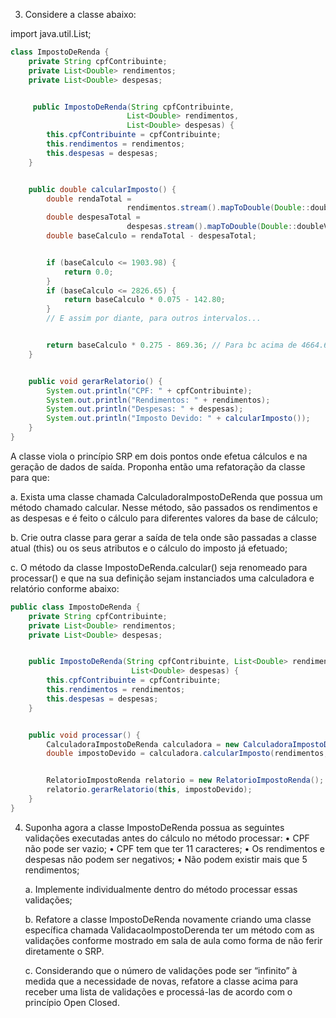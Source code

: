 3. Considere a classe abaixo:

import java.util.List;

```java
class ImpostoDeRenda {
    private String cpfContribuinte;
    private List<Double> rendimentos;
    private List<Double> despesas;


     public ImpostoDeRenda(String cpfContribuinte,
                          List<Double> rendimentos,
                          List<Double> despesas) {
        this.cpfContribuinte = cpfContribuinte;
        this.rendimentos = rendimentos;
        this.despesas = despesas;
    }


    public double calcularImposto() {
        double rendaTotal =
                          rendimentos.stream().mapToDouble(Double::doubleValue).sum();
        double despesaTotal =
                          despesas.stream().mapToDouble(Double::doubleValue).sum();
        double baseCalculo = rendaTotal - despesaTotal;


        if (baseCalculo <= 1903.98) {
            return 0.0;
        }
        if (baseCalculo <= 2826.65) {
            return baseCalculo * 0.075 - 142.80;
        }
        // E assim por diante, para outros intervalos...


        return baseCalculo * 0.275 - 869.36; // Para bc acima de 4664.68
    }


    public void gerarRelatorio() {
        System.out.println("CPF: " + cpfContribuinte);
        System.out.println("Rendimentos: " + rendimentos);
        System.out.println("Despesas: " + despesas);
        System.out.println("Imposto Devido: " + calcularImposto());
    }
}
```

A classe viola o princípio SRP em dois pontos onde efetua cálculos e na geração de dados de saída. Proponha então uma refatoração da classe para que:

a. Exista uma classe chamada CalculadoraImpostoDeRenda que possua um método chamado calcular. Nesse método, são passados os rendimentos e as despesas e é feito o cálculo para diferentes valores da base de cálculo;

b. Crie outra classe para gerar a saída de tela onde são passadas a classe atual (this) ou os seus atributos e o cálculo do imposto já efetuado;

c. O método da classe ImpostoDeRenda.calcular() seja renomeado para processar() e que na sua definição sejam instanciados uma calculadora e relatório conforme abaixo:

```java
public class ImpostoDeRenda {
    private String cpfContribuinte;
    private List<Double> rendimentos;
    private List<Double> despesas;


    public ImpostoDeRenda(String cpfContribuinte, List<Double> rendimentos,
                           List<Double> despesas) {
        this.cpfContribuinte = cpfContribuinte;
        this.rendimentos = rendimentos;
        this.despesas = despesas;
    }


    public void processar() {
        CalculadoraImpostoDeRenda calculadora = new CalculadoraImpostoDeRenda();
        double impostoDevido = calculadora.calcularImposto(rendimentos, despesas);


        RelatorioImpostoRenda relatorio = new RelatorioImpostoRenda();
        relatorio.gerarRelatorio(this, impostoDevido);
    }
}
```

4. Suponha agora a classe ImpostoDeRenda possua as seguintes validações
   executadas antes do cálculo no método processar:
    • CPF não pode ser vazio;
    • CPF tem que ter 11 caracteres;
    • Os rendimentos e despesas não podem ser negativos;
    • Não podem existir mais que 5 rendimentos;

    a. Implemente individualmente dentro do método processar essas validações;

    b. Refatore a classe ImpostoDeRenda novamente criando uma classe específica chamada ValidacaoImpostoDerenda ter um método com as validações conforme mostrado em sala de aula como forma de não ferir diretamente o SRP.

    c. Considerando que o número de validações pode ser “infinito” à medida que a necessidade de novas, refatore a classe acima para receber uma lista de validações e processá-las de acordo com o princípio Open Closed.
